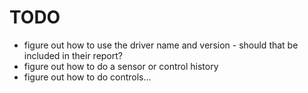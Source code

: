 # TODO
- figure out how to use the driver name and version - should that be included in their report?
- figure out how to do a sensor or control history
- figure out how to do controls...
